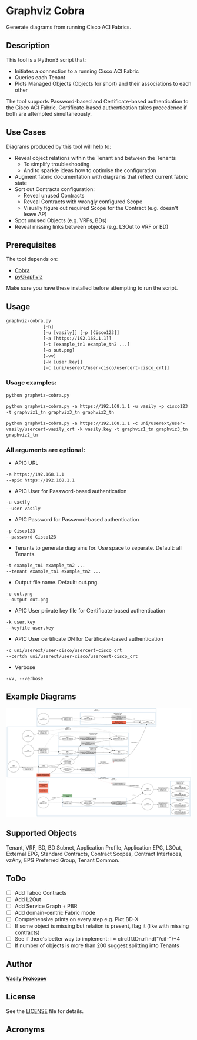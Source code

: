 # Graphviz Cobra

Generate diagrams from running Cisco ACI Fabrics.

## Description

This tool is a Python3 script that:
- Initiates a connection to a running Cisco ACI Fabric
- Queries each Tenant
- Plots Managed Objects (Objects for short) and their associations to each other

The tool supports Password-based and Certificate-based authentication to the Cisco ACI Fabric.
Certificate-based authentication takes precedence if both are attempted simultaneously.

## Use Cases

Diagrams produced by this tool will help to:
- Reveal object relations within the Tenant and between the Tenants
  * To simplify troubleshooting
  * And to sparkle ideas how to optimise the configuration
- Augment fabric documentation with diagrams that reflect current fabric state
- Sort out Contracts configuration:
  * Reveal unused Contracts
  * Reveal Contracts with wrongly configured Scope
  * Visually figure out required Scope for the Contract (e.g. doesn't leave AP)
- Spot unused Objects (e.g. VRFs, BDs)
- Reveal missing links between objects (e.g. L3Out to VRF or BD)

## Prerequisites

The tool depends on:
- [Cobra](https://github.com/datacenter/cobra)
- [pyGraphviz](https://github.com/pygraphviz/pygraphviz)

Make sure you have these installed before attempting to run the script.

## Usage
```
graphviz-cobra.py
              [-h]
              [-u [vasily]] [-p [Cisco123]]
              [-a [https://192.168.1.1]]
              [-t [example_tn1 example_tn2 ...]
              [-o out.png]
              [-vv]
              [-k [user.key]]
              [-c [uni/userext/user-cisco/usercert-cisco_crt]]
```

### Usage examples:
```
python graphviz-cobra.py
```
```
python graphviz-cobra.py -a https://192.168.1.1 -u vasily -p cisco123 -t graphviz1_tn graphviz3_tn graphviz2_tn
```
```
python graphviz-cobra.py -a https://192.168.1.1 -c uni/userext/user-vasily/usercert-vasily_crt -k vasily.key -t graphviz1_tn graphviz3_tn graphviz2_tn
```

### All arguments are optional:
- APIC URL           
```
-a https://192.168.1.1
--apic https://192.168.1.1
```
- APIC User for Password-based authentication
```
-u vasily
--user vasily
```
- APIC Password for Password-based authentication
```                
-p Cisco123
--password Cisco123
```
- Tenants to generate diagrams for. Use space to separate. Default: all Tenants.
```
-t example_tn1 example_tn2 ...
--tenant example_tn1 example_tn2 ...
```
- Output file name. Default: out.png.
```
-o out.png
--output out.png
```
- APIC User private key file for Certificate-based authentication
```
-k user.key
--keyfile user.key
```
- APIC User certificate DN for Certificate-based authentication
```
-c uni/userext/user-cisco/usercert-cisco_crt
--certdn uni/userext/user-cisco/usercert-cisco_crt
```
- Verbose
```
-vv, --verbose
```

## Example Diagrams

![example_diagram_1](example_diagrams/example_diagram_1.png)

## Supported Objects

Tenant, VRF, BD, BD Subnet, Application Profile, Application EPG, L3Out, External EPG, Standard Contracts, Contract Scopes, Contract Interfaces, vzAny, EPG Preferred Group, Tenant Common.

## ToDo

- [ ] Add Taboo Contracts
- [ ] Add L2Out
- [ ] Add Service Graph + PBR
- [ ] Add domain-centric Fabric mode
- [ ] Comprehensive prints on every step e.g. Plot BD-X
- [ ] If some object is missing but relation is present, flag it (like with missing contracts)
- [ ] See if there's better way to implement: i = ctrctIf.tDn.rfind("/cif-")+4
- [ ] If number of objects is more than 200 suggest splitting into Tenants

## Author

[**Vasily Prokopov**](https://github.com/vasilyprokopov)

## License

See the [LICENSE](LICENSE) file for details.

## Acronyms
